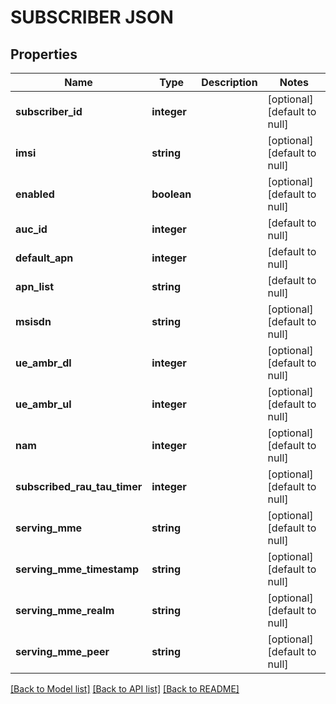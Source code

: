 # SUBSCRIBER JSON

## Properties
Name | Type | Description | Notes
------------ | ------------- | ------------- | -------------
**subscriber_id** | **integer** |  | [optional] [default to null]
**imsi** | **string** |  | [optional] [default to null]
**enabled** | **boolean** |  | [optional] [default to null]
**auc_id** | **integer** |  | [default to null]
**default_apn** | **integer** |  | [default to null]
**apn_list** | **string** |  | [default to null]
**msisdn** | **string** |  | [optional] [default to null]
**ue_ambr_dl** | **integer** |  | [optional] [default to null]
**ue_ambr_ul** | **integer** |  | [optional] [default to null]
**nam** | **integer** |  | [optional] [default to null]
**subscribed_rau_tau_timer** | **integer** |  | [optional] [default to null]
**serving_mme** | **string** |  | [optional] [default to null]
**serving_mme_timestamp** | **string** |  | [optional] [default to null]
**serving_mme_realm** | **string** |  | [optional] [default to null]
**serving_mme_peer** | **string** |  | [optional] [default to null]

[[Back to Model list]](../README.md#documentation-for-models) [[Back to API list]](../README.md#documentation-for-api-endpoints) [[Back to README]](../README.md)


